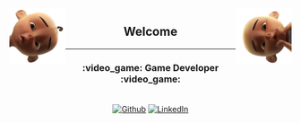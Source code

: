 <img align="left" width="100" height="100" alt="Fajar Setya Budi's Github" src="assets/left-upin.png"/>
<img align="right" width="100" height="100" alt="Fajar Setya Budi's Github" src="assets/right-ipin.png"/>
<div align="center"><h2>Welcome</h2></div>
<hr>
<div align="center"><h3>:video_game: Game Developer :video_game:</h3></div>
<br>
<div align="center">
  <a href="https://github.com/magicjar" target="_blank"><img alt="Github" align="center" src="https://img.shields.io/badge/GitHub-%2312100E.svg?&style=for-the-badge&logo=Github&logoColor=white" /></a>
  <a href="https://www.linkedin.com/in/fajarsetya" target="_blank"><img align="center" alt="LinkedIn" src="https://img.shields.io/badge/linkedin-%230077B5.svg?&style=for-the-badge&logo=linkedin&logoColor=white" /></a>
</div>